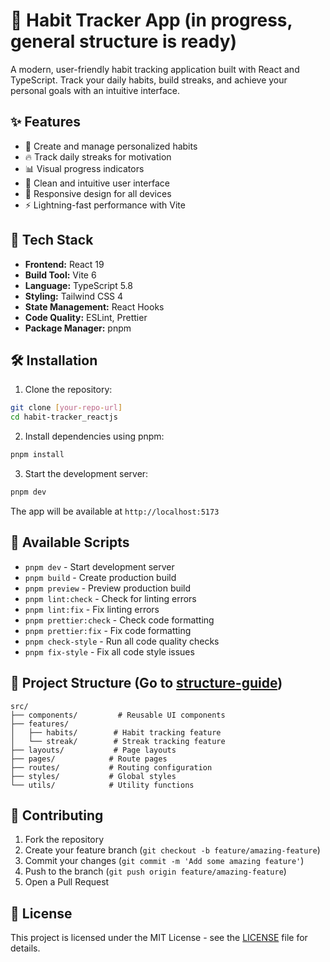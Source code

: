 # 🎯 Habit Tracker App (in progress, general structure is ready)

A modern, user-friendly habit tracking application built with React and TypeScript. Track your daily habits, build streaks, and achieve your personal goals with an intuitive interface.

## ✨ Features

- 📝 Create and manage personalized habits
- 🔥 Track daily streaks for motivation
- 📊 Visual progress indicators
- 🎨 Clean and intuitive user interface
- 📱 Responsive design for all devices
- ⚡ Lightning-fast performance with Vite

## 🚀 Tech Stack

- **Frontend:** React 19
- **Build Tool:** Vite 6
- **Language:** TypeScript 5.8
- **Styling:** Tailwind CSS 4
- **State Management:** React Hooks
- **Code Quality:** ESLint, Prettier
- **Package Manager:** pnpm

## 🛠️ Installation

1. Clone the repository:

```bash
git clone [your-repo-url]
cd habit-tracker_reactjs
```

2. Install dependencies using pnpm:

```bash
pnpm install
```

3. Start the development server:

```bash
pnpm dev
```

The app will be available at `http://localhost:5173`

## 📝 Available Scripts

- `pnpm dev` - Start development server
- `pnpm build` - Create production build
- `pnpm preview` - Preview production build
- `pnpm lint:check` - Check for linting errors
- `pnpm lint:fix` - Fix linting errors
- `pnpm prettier:check` - Check code formatting
- `pnpm prettier:fix` - Fix code formatting
- `pnpm check-style` - Run all code quality checks
- `pnpm fix-style` - Fix all code style issues

## 📁 Project Structure (Go to [structure-guide](./structure-guide.md))

```
src/
├── components/         # Reusable UI components
├── features/
│   ├── habits/        # Habit tracking feature
│   └── streak/        # Streak tracking feature
├── layouts/           # Page layouts
├── pages/            # Route pages
├── routes/           # Routing configuration
├── styles/           # Global styles
└── utils/            # Utility functions
```

## 🤝 Contributing

1. Fork the repository
2. Create your feature branch (`git checkout -b feature/amazing-feature`)
3. Commit your changes (`git commit -m 'Add some amazing feature'`)
4. Push to the branch (`git push origin feature/amazing-feature`)
5. Open a Pull Request

## 📜 License

This project is licensed under the MIT License - see the [LICENSE](LICENSE) file for details.
